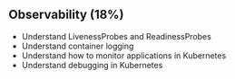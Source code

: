 ## Observability (18%)

* Understand LivenessProbes and ReadinessProbes
* Understand container logging
* Understand how to monitor applications in Kubernetes
* Understand debugging in Kubernetes
